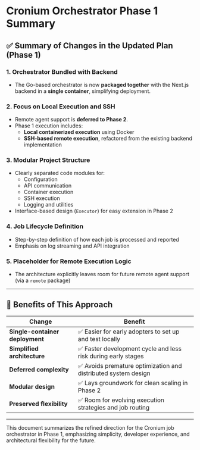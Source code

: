# Cronium Orchestrator Phase 1 Summary

## ✅ Summary of Changes in the Updated Plan (Phase 1)

### 1. Orchestrator Bundled with Backend

- The Go-based orchestrator is now **packaged together** with the Next.js backend in a **single container**, simplifying deployment.

### 2. Focus on Local Execution and SSH

- Remote agent support is **deferred to Phase 2**.
- Phase 1 execution includes:
  - **Local containerized execution** using Docker
  - **SSH-based remote execution**, refactored from the existing backend implementation

### 3. Modular Project Structure

- Clearly separated code modules for:
  - Configuration
  - API communication
  - Container execution
  - SSH execution
  - Logging and utilities
- Interface-based design (`Executor`) for easy extension in Phase 2

### 4. Job Lifecycle Definition

- Step-by-step definition of how each job is processed and reported
- Emphasis on log streaming and API integration

### 5. Placeholder for Remote Execution Logic

- The architecture explicitly leaves room for future remote agent support (via a `remote` package)

---

## 🎯 Benefits of This Approach

| Change                          | Benefit                                                        |
| ------------------------------- | -------------------------------------------------------------- |
| **Single-container deployment** | ✅ Easier for early adopters to set up and test locally        |
| **Simplified architecture**     | ✅ Faster development cycle and less risk during early stages  |
| **Deferred complexity**         | ✅ Avoids premature optimization and distributed system design |
| **Modular design**              | ✅ Lays groundwork for clean scaling in Phase 2                |
| **Preserved flexibility**       | ✅ Room for evolving execution strategies and job routing      |

---

This document summarizes the refined direction for the Cronium job orchestrator in Phase 1, emphasizing simplicity, developer experience, and architectural flexibility for the future.
